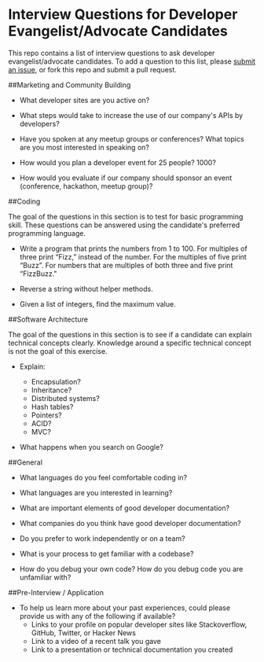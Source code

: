 Interview Questions for Developer Evangelist/Advocate Candidates
========================================

This repo contains a list of interview questions to ask developer evangelist/advocate candidates. To add a question to this list, please [submit an issue](https://github.com/MurtzaM/Developer-Evangelist-Interview-Questions/issues), or fork this repo and submit a pull request.

##Marketing and Community Building

- What developer sites are you active on?

- What steps would take to increase the use of our company's APIs by developers?

- Have you spoken at any meetup groups or conferences? What topics are you most interested in speaking on?

- How would you plan a developer event for 25 people? 1000?

- How would you evaluate if our company should sponsor an event (conference, hackathon, meetup group)?

##Coding

The goal of the questions in this section is to test for basic programming skill. These questions can be answered using the candidate's preferred programming language.

- Write a program that prints the numbers from 1 to 100. For multiples of three print “Fizz,” instead of the number. For the multiples of five print “Buzz”. For numbers that are multiples of both three and five print “FizzBuzz."

- Reverse a string without helper methods.

- Given a list of integers, find the maximum value.

##Software Architecture 

The goal of the questions in this section is to see if a candidate can explain technical concepts clearly. Knowledge around a specific technical concept is not the goal of this exercise. 

- Explain: 
  - Encapsulation?
  - Inheritance?
  - Distributed systems?
  - Hash tables?
  - Pointers?
  - ACID?
  - MVC?

- What happens when you search on Google?

##General

- What languages do you feel comfortable coding in?

- What languages are you interested in learning? 

- What are important elements of good developer documentation? 

- What companies do you think have good developer documentation?

- Do you prefer to work independently or on a team?

- What is your process to get familiar with a codebase?

- How do you debug your own code? How do you debug code you are unfamiliar with?

##Pre-Interview / Application

- To help us learn more about your past experiences, could please provide us with any of the following if available? 
  - Links to your profile on popular developer sites like Stackoverflow, GitHub, Twitter, or Hacker News
  - Link to a video of a recent talk you gave
  - Link to a presentation or technical documentation you created
